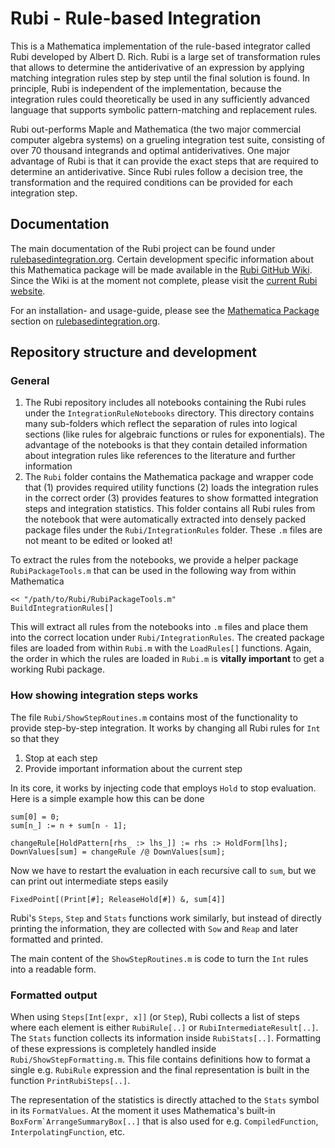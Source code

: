 # Rubi - Rule-based Integration

This is a Mathematica implementation of the rule-based integrator called Rubi developed by Albert D. Rich.
Rubi is a large set of transformation rules that allows to determine the antiderivative of an expression by 
applying matching integration rules step by step until the final solution is found.
In principle, Rubi is independent of the implementation, because the integration rules could theoretically be used in any
sufficiently advanced language that supports symbolic pattern-matching and replacement rules.

Rubi out-performs Maple and Mathematica (the two major commercial computer algebra systems) on a grueling integration test suite,
consisting of over 70 thousand integrands and optimal antiderivatives.
One major advantage of Rubi is that it can provide the exact steps that are required to determine an antiderivative.
Since Rubi rules follow a decision tree, the transformation and the required conditions can be provided for each
integration step.

## Documentation

The main documentation of the Rubi project can be found under [rulebasedintegration.org](https://rulebasedintegration.org).
Certain development specific information about this Mathematica package will be made available in the [Rubi GitHub Wiki](https://github.com/RuleBasedIntegration/Rubi/wiki).
Since the Wiki is at the moment not complete, please visit the [current Rubi website](http://www.apmaths.uwo.ca/~arich/).

For an installation- and usage-guide, please see the [Mathematica Package](https://rulebasedintegration.org/mathematicaPackage.html) section on [rulebasedintegration.org](https://rulebasedintegration.org).

## Repository structure and development

### General

1. The Rubi repository includes all notebooks containing the Rubi rules under the `IntegrationRuleNotebooks` directory.
This directory contains many sub-folders which reflect the separation of rules into logical sections (like rules for
algebraic functions or rules for exponentials). The advantage of the notebooks is that they contain detailed information
about integration rules like references to the literature and further information
2. The `Rubi` folder contains the Mathematica package and wrapper code that (1) provides required utility functions (2)
loads the integration rules in the correct order (3) provides features to show formatted integration steps and integration
statistics. This folder contains all Rubi rules from the notebook that were automatically extracted into densely packed
package files under the `Rubi/IntegrationRules` folder. These `.m` files are not meant to be edited or looked at!

To extract the rules from the notebooks, we provide a helper package `RubiPackageTools.m` that can be used in the following
way from within Mathematica

```mma
<< "/path/to/Rubi/RubiPackageTools.m"
BuildIntegrationRules[]
```

This will extract all rules from the notebooks into `.m` files and place them into the
correct location under `Rubi/IntegrationRules`. The created package files are loaded from within `Rubi.m` with the
`LoadRules[]` functions. Again, the order in which the rules are loaded in `Rubi.m` is **vitally important** to get a 
working Rubi package.

### How showing integration steps works

The file `Rubi/ShowStepRoutines.m` contains most of the functionality to provide step-by-step integration.
It works by changing all Rubi rules for `Int` so that they

1. Stop at each step
2. Provide important information about the current step

In its core, it works by injecting code that employs `Hold` to stop evaluation.
Here is a simple example how this can be done

```mma
sum[0] = 0;
sum[n_] := n + sum[n - 1];

changeRule[HoldPattern[rhs_ :> lhs_]] := rhs :> HoldForm[lhs];
DownValues[sum] = changeRule /@ DownValues[sum];
```

Now we have to restart the evaluation in each recursive call to `sum`, but we can print out intermediate steps easily

```mma
FixedPoint[(Print[#]; ReleaseHold[#]) &, sum[4]]
```

Rubi's `Steps`, `Step` and `Stats` functions work similarly, but instead of directly printing the information, they
are collected with `Sow` and `Reap` and later formatted and printed.

The main content of the `ShowStepRoutines.m` is code to turn the `Int` rules into a readable form.

### Formatted output

When using `Steps[Int[expr, x]]` (or `Step`), Rubi collects a list of steps where each element is either `RubiRule[..]`
or `RubiIntermediateResult[..]`. The `Stats` function collects its information inside `RubiStats[..]`.
Formatting of these expressions is completely handled inside `Rubi/ShowStepFormatting.m`.
This file contains definitions how to format a single e.g. `RubiRule` expression and the final representation is built
in the function `PrintRubiSteps[..]`. 

The representation of the statistics is directly attached to the `Stats` symbol in its `FormatValues`. At the moment
it uses Mathematica's built-in ``BoxForm`ArrangeSummaryBox[..]`` that is also used for e.g. `CompiledFunction`,
`InterpolatingFunction`, etc.






